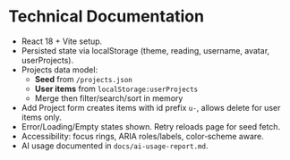 # Technical Documentation
- React 18 + Vite setup.
- Persisted state via localStorage (theme, reading, username, avatar, userProjects).
- Projects data model:
  - **Seed** from `/projects.json`
  - **User items** from `localStorage:userProjects`
  - Merge then filter/search/sort in memory
- Add Project form creates items with id prefix `u-`, allows delete for user items only.
- Error/Loading/Empty states shown. Retry reloads page for seed fetch.
- Accessibility: focus rings, ARIA roles/labels, color‑scheme aware.
- AI usage documented in `docs/ai-usage-report.md`.
